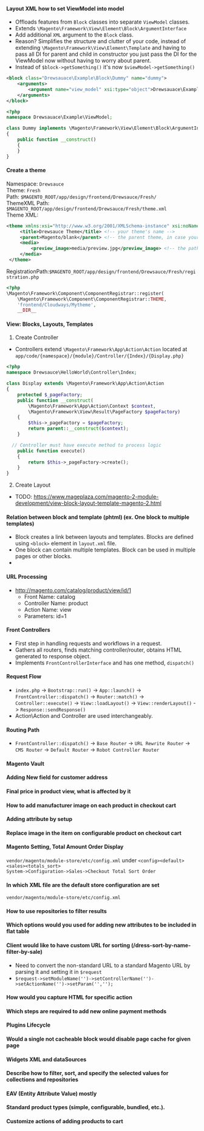 #### Layout XML how to set ViewModel into model  
* Offloads features from `Block` classes into separate `ViewModel` classes.  
* Extends `\Magento\Framework\View\Element\Block\ArgumentInterface`
* Add additional `XML` argument to the `Block` class.
* Reason? Simplifies the structure and clutter of your code, instead of extending `\Magento\Framework\View\Element\Template` and having to pass all DI for parent and child in constructor you just pass the DI for the ViewModel now without having to worry about parent.
* Instead of `$block->getSomething()` it's now `$viewModel->getSomething()`

```xml
<block class="Drewsauace\Example\Block\Dummy" name="dummy">
    <arguments>
        <argument name="view_model" xsi:type="object">Drewsauace\Example\ViewModel\Dummy</argument>
    </arguments>
</block>
```
```php
<?php
namespace Drewsauace\Example\ViewModel;

class Dummy implements \Magento\Framework\View\Element\Block\ArgumentInterface
{
    public function __construct()
    {
    }
}
```

#### Create a theme
Namespace: `Drewsauce`  
Theme: `Fresh`  
Path: `$MAGENTO_ROOT/app/design/frontend/Drewsauce/Fresh/`  
ThemeXML Path: `$MAGENTO_ROOT/app/design/frontend/Drewsauce/Fresh/theme.xml`  
Theme XML:
```xml
<theme xmlns:xsi="http://www.w3.org/2001/XMLSchema-instance" xsi:noNamespaceSchemaLocation="urn:magento:framework:Config/etc/theme.xsd">
     <title>Drewsauce Theme</title> <!-- your theme's name -->
     <parent>Magento/blank</parent> <!-- the parent theme, in case your theme inherits from an existing theme -->
     <media>
         <preview_image>media/preview.jpg</preview_image> <!-- the path to your theme's preview image -->
     </media>
 </theme>
```
RegistrationPath:`$MAGENTO_ROOT/app/design/frontend/Drewsauce/Fresh/registration.php`
```php
<?php
\Magento\Framework\Component\ComponentRegistrar::register(
    \Magento\Framework\Component\ComponentRegistrar::THEME,
    'frontend/Cloudways/Mytheme',
    __DIR__
```

#### View: Blocks, Layouts, Templates
1. Create Controller
 * Controllers extend `\Magento\Framework\App\Action\Action` located at `app/code/{namespace}/{module}/Controller/{Index}/{Display.php}`

```php
<?php
namespace Drewsauce\HelloWorld\Controller\Index;

class Display extends \Magento\Framework\App\Action\Action
{
	protected $_pageFactory;
	public function __construct(
		\Magento\Framework\App\Action\Context $context,
		\Magento\Framework\View\Result\PageFactory $pageFactory)
	{
		$this->_pageFactory = $pageFactory;
		return parent::__construct($context);
	}

  // Controller must have execute method to process logic
	public function execute()
	{
		return $this->_pageFactory->create();
	}
}
```
2. Create Layout
  * TODO: https://www.mageplaza.com/magento-2-module-development/view-block-layout-template-magento-2.html




#### Relation between block and template (phtml) (ex. One block to multiple templates)  
* Block creates a link between layouts and templates.  Blocks are defined using `<block>` element in `layout.xml` file.
* One block can contain multiple templates. Block can be used in multiple pages or other blocks.
*

#### URL Processing
* http://magento.com/catalog/product/view/id/1
  * Front Name: catalog
  * Controller Name: product
  * Action Name: view
  * Parameters: id=1

#### Front Controllers
* First step in handling requests and workflows in a request.
* Gathers all routers, finds matching controller/router, obtains HTML generated to response object.
* Implements `FrontControllerInterface` and has one method, `dispatch()`

#### Request Flow
* `index.php` -> `Bootstrap::run()` -> `App::launch()` -> `FrontController::dispatch()` -> `Router::match()` -> `Controller::execute()` -> `View::loadLayout()` -> `View::renderLayout()` -> `Response::sendResponse()`
* Action\Action and Controller are used interchangeably.

#### Routing Path
* `FrontController::dispatch()` -> `Base Router` -> `URL Rewrite Router` -> `CMS Router` -> `Default Router` -> `Robot Controller Router`

#### Magento Vault  


#### Adding New field for customer address  


#### Final price in product view, what is affected by it  


#### How to add manufacturer image on each product in checkout cart  


#### Adding attribute by setup  


#### Replace image in the item on configurable product on checkout cart  


#### Magento Setting, Total Amount Order Display  
`vendor/magento/module-store/etc/config.xml` under `<config><default><sales><totals_sort>`  
`System->Configuration->Sales->Checkout Total Sort Order`

#### In which XML file are the default store configuration are set  
`vendor/magento/module-store/etc/config.xml`

#### How to use repositories to filter results  


#### Which options would you used for adding new attributes to be included in flat table  


#### Client would like to have custom URL for sorting (/dress-sort-by-name-filter-by-sale)  
* Need to convert the non-standard URL to a standard Magento URL by parsing it and setting it in `$request`  
* ``$request->setModuleName('')->setControllerName('')->setActionName('')->setParam('','');``

#### How would you capture HTML for specific action  


#### Which steps are required to add new online payment methods  


#### Plugins Lifecycle  


#### Would a single not cacheable block would disable page cache for given page  


#### Widgets XML and dataSources  


#### Describe how to filter, sort, and specify the selected values for collections and repositories  


#### EAV (Entity Attribute Value) mostly  


#### Standard product types (simple, configurable, bundled, etc.).  


#### Customize actions of adding products to cart  
